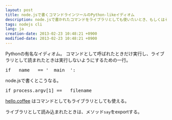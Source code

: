 ```yaml
---
layout: post
title: node.jsで書くコマンドラインツールのPython-likeイディオム
description: node.jsで書かれたコマンドをライブラリとしても使いたいとき、もしくはその逆のときに使える
tags: nodejs cli
lang: ja
creation-date: 2013-02-23 10:48:21 +0900
modified-date: 2013-02-23 10:48:21 +0900
---
```

Pythonの有名なイディオム。
コマンドとして呼ばれたときだけ実行し、ライブラリとして読まれたときは実行しないようにするための一行。

<pre class="brush: python">
if __name__ == '__main__':
</pre>

node.jsで書くとこうなる。

<pre class='brush: jscript'>
if process.argv[1] == __filename
</pre>

[hello.coffee](https://gist.github.com/tmtk75/5010128) はコマンドとしてもライブラリとしても使える。
<script src="https://gist.github.com/tmtk75/5010128.js"></script>

ライブラリとして読み込まれたときは、メソッド`say`をexportする。
<script src="https://gist.github.com/tmtk75/5010132.js"></script>
